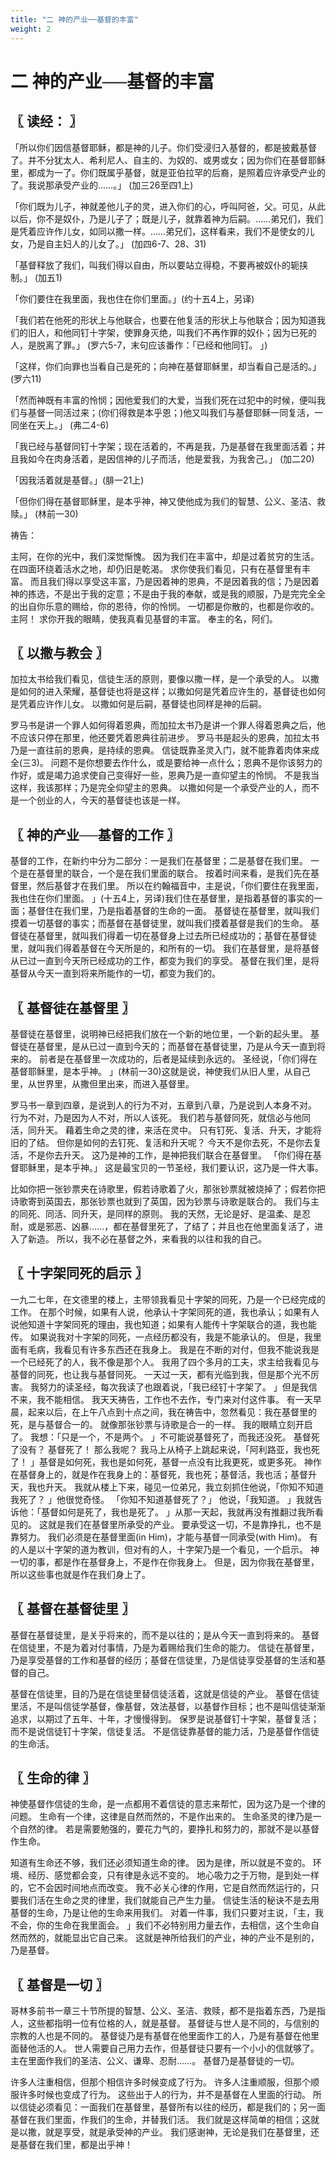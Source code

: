 ```yaml
---
title: "二 神的产业──基督的丰富"
weight: 2
---
```


# 二 神的产业──基督的丰富


## 〖 读经： 〗

「所以你们因信基督耶稣，都是神的儿子。你们受浸归入基督的，都是披戴基督了。并不分犹太人、希利尼人、自主的、为奴的、或男或女；因为你们在基督耶稣里，都成为一了。你们既属乎基督，就是亚伯拉罕的后裔，是照着应许承受产业的了。我说那承受产业的……。」
(加三26至四1上)

「你们既为儿子，神就差他儿子的灵，进入你们的心，呼叫阿爸，父。可见，从此以后，你不是奴仆，乃是儿子了；既是儿子，就靠着神为后嗣。……弟兄们，我们是凭着应许作儿女，如同以撒一样。……弟兄们，这样看来，我们不是使女的儿女，乃是自主妇人的儿女了。」
(加四6-7、28、31)

「基督释放了我们，叫我们得以自由，所以要站立得稳，不要再被奴仆的轭挟制。」
(加五1)

「你们要住在我里面，我也住在你们里面。」(约十五4上，另译)

「我们若在他死的形状上与他联合，也要在他复活的形状上与他联合；因为知道我们的旧人，和他同钉十字架，使罪身灭绝，叫我们不再作罪的奴仆；因为已死的人，是脱离了罪。」
(罗六5-7，末句应该番作：「已经和他同钉。
」)

「这样，你们向罪也当看自己是死的；向神在基督耶稣里，却当看自己是活的。」
(罗六11)

「然而神既有丰富的怜悯；因他爱我们的大爱，当我们死在过犯中的时候，便叫我们与基督一同活过来；(你们得救是本乎恩；)他又叫我们与基督耶稣一同复活，一同坐在天上。」
(弗二4-6)

「我已经与基督同钉十字架；现在活着的，不再是我，乃是基督在我里面活着；并且我如今在肉身活着，是因信神的儿子而活，他是爱我，为我舍己。」
(加二20)

「因我活着就是基督。」(腓一21上)

「但你们得在基督耶稣里，是本乎神，神又使他成为我们的智慧、公义、圣洁、救赎。」
(林前一30)

祷告：

主阿，在你的光中，我们深觉惭愧。
因为我们在丰富中，却是过着贫穷的生活。
在四面环绕着活水之地，却仍旧是乾渴。
求你使我们看见，只有在基督里有丰富。
而且我们得以享受这丰富，乃是因着神的恩典，不是因着我的信；乃是因着神的拣选，不是出于我的定意；不是由于我的奉献，或是我的顺服，乃是完完全全的出自你乐意的赐给，你的恩待，你的怜悯。
一切都是你散的，也都是你收的。
主阿！
求你开我的眼睛，使我真看见基督的丰富。
奉主的名，阿们。

## 〖 以撒与教会 〗

加拉太书给我们看见，信徒生活的原则，要像以撒一样，是一个承受的人。
以撒是如何的进入荣耀，基督徒也将是这样；以撒如何是凭着应许生的，基督徒也如何是凭着应许作儿女。
以撒如何是后嗣，基督徒也同样是神的后嗣。

罗马书是讲一个罪人如何得着恩典，而加拉太书乃是讲一个罪人得着恩典之后，他不应该只停在那里，他还要凭着恩典往前进步。
罗马书是起头的恩典，加拉太书乃是一直往前的恩典，是持续的恩典。
信徒既靠圣灵入门，就不能靠着肉体来成全(三3)。
问题不是你想要去作什么，或是要给神一点什么；恩典不是你该努力的作好，或是竭力追求使自己变得好一些，恩典乃是一直仰望主的怜悯。
不是我当这样，我该那样；乃是完全仰望主的恩典。
以撒如何是一个承受产业的人，而不是一个创业的人，今天的基督徒也该是一样。

## 〖 神的产业──基督的工作 〗

基督的工作，在新约中分为二部分：一是我们在基督里；二是基督在我们里。
一个是在基督里的联合，一个是在我们里面的联合。
按着时间来看，是我们先在基督里，然后基督才在我们里。
所以在约翰福音中，主是说，「你们要住在我里面，我也住在你们里面。
」(十五4上，另译)我们住在基督里，是指着基督的事实的一面；基督住在我们里，乃是指着基督的生命的一面。
基督徒在基督里，就叫我们摸着一切基督的事实；而基督在基督徒里，就叫我们摸着基督是我们的生命。
基督徒在基督里，就叫我们得着一切在基督身上过去所已经成功的；基督在基督徒里，就叫我们得着基督在今天所是的，和所有的一切。
我们在基督里，是将基督从已过一直到今天所已经成功的工作，都变为我们的享受。
基督在我们里，是将基督从今天一直到将来所能作的一切，都变为我们的。

## 〖 基督徒在基督里 〗

基督徒在基督里，说明神已经把我们放在一个新的地位里，一个新的起头里。
基督徒在基督里，是从已过一直到今天的；而基督在基督徒里，乃是从今天一直到将来的。
前者是在基督里一次成功的，后者是延续到永远的。
圣经说，「你们得在基督耶稣里，是本乎神。
」(林前一30)这就是说，神使我们从旧人里，从自己里，从世界里，从撒但里出来，而进入基督里。

罗马书一章到四章，是说到人的行为不对，五章到八章，乃是说到人本身不对。
行为不对，乃是因为人不对，所以人该死。
我们若与基督同死，就信必与他同活，同升天。
藉着生命之灵的律，来活在灵中。
只有钉死、复活、升天，才能将旧的了结。
但你是如何的去钉死、复活和升天呢？
今天不是你去死，不是你去复活，不是你去升天。
这乃是神的工作，是神把我们联合在基督里。
「你们得在基督耶稣里，是本乎神。」
这是最宝贝的一节圣经，我们要认识，这乃是一件大事。

比如你把一张钞票夹在诗歌里，假若诗歌着了火，那张钞票就被烧掉了；假若你把诗歌寄到英国去，那张钞票也就到了英国，因为钞票与诗歌是联合的。
我们与主的同死、同活、同升天，是同样的原则。
我的天然，无论是好、是温柔、是忍耐，或是邪恶、凶暴……，都在基督里死了，了结了；并且也在他里面复活了，进入了新造。
所以，我不必在基督之外，来看我的以往和我的自己。

## 〖 十字架同死的启示 〗

一九二七年，在文德里的楼上，主带领我看见十字架的同死，乃是一个已经完成的工作。
在那个时候，如果有人说，他承认十字架同死的道，我也承认；如果有人说他知道十字架同死的理由，我也知道；如果有人能传十字架联合的道，我也能传。
如果说我对十字架的同死，一点经历都没有，我是不能承认的。
但是，我里面有毛病，我看见有许多东西还在我身上。
我是在不断的对付，但我不能说我是一个已经死了的人，我不像是那个人。
我用了四个多月的工夫，求主给我看见与基督的同死，也让我与基督同死。
一天过一天，都有光临到我，但是那个光不厉害。
我努力的读圣经，每次我读了也跟着说，「我已经钉十字架了。
」但是我信不来，我不能相信。
我天天祷告，工作也不去作，专门来对付这件事。
有一天早晨，起来以后，在上午八点到十点之间，我在祷告中，忽然看见：我在基督里的死，是与基督合一的。
就像那张钞票与诗歌是合一的一样。
我的眼睛立刻开启了。
我想：「只是一个，不是两个。
」不可能说基督死了，而我还没死。
基督死了没有？
基督死了！
那么我呢？
我马上从椅子上跳起来说，「阿利路亚，我也死了！
」基督是如何死，我也是如何死，基督一点没有比我更死，或更多死。
神作在基督身上的，就是作在我身上的：基督死，我也死；基督活，我也活；基督升天，我也升天。
我就从楼上下来，碰见一位弟兄，我立刻抓住他说，「你知不知道我死了？
」他很觉奇怪。
「你知不知道基督死了？」
他说，「我知道。
」我就告诉他：「基督如何是死了，我也是死了。
」从那一天起，我就再没有推翻过我所看见的。
这就是我们在基督里所承受的产业。
要承受这一切，不是靠挣扎，也不是靠努力。
我们必须是在基督里面(in Him)，才能与基督一同承受(with Him)。
有的人是以十字架的道为教训，但对有的人，十字架乃是一个看见，一个启示。
神一切的事，都是作在基督身上，不是作在你我身上。
但是，因为你我在基督里，所以这些事也就是作在我们身上了。

## 〖 基督在基督徒里 〗

基督在基督徒里，是关乎将来的，而不是以往的；是从今天一直到将来的。
基督在信徒里，不是为着对付事情，乃是为着赐给我们生命的能力。
信徒在基督里，乃是享受基督的工作和基督的经历；基督在信徒里，乃是信徒享受基督的生活和基督的自己。

基督在信徒里，目的乃是在信徒里替信徒活着，这就是信徒的产业。
基督在信徒里活，不是叫信徒学基督，像基督，效法基督，以基督作目标；也不是叫信徒渐渐追求，以期过了五年、十年，才慢慢得到。
保罗是说基督钉十字架，基督复活；而不是说信徒钉十字架，信徒复活。
不是信徒靠基督的能力活，乃是基督作信徒的生命活。

## 〖 生命的律 〗

神使基督作信徒的生命，是一点都用不着信徒的意志来帮忙，因为这乃是一个律的问题。
生命有一个律，这律是自然而然的，不是作出来的。
生命圣灵的律乃是一个自然的律。
若是需要勉强的，要花力气的，要挣扎和努力的，那就不是以基督作生命。

知道有生命还不够，我们还必须知道生命的律。
因为是律，所以就是不变的。
环境、经历、感觉都会变，只有律是永远不变的。
地心吸力之于万物，是到处一样的，它不会因时间地点而改变。
我不必关心律的作用，它是自然而然运行的，只要我们活在生命之灵的律里，我们就能自己产生力量。
信徒生活的秘诀不是去用基督的生命，乃是让他的生命来用我们。
对着一件事，我们只要对主说，「主，我不会，你的生命在我里面会。
」我们不必特别用力量去作，去相信，这个生命自然而然的，就能显出它自己来。
这就是神所给我们的产业，神的产业不是别的，乃是基督。

## 〖 基督是一切 〗

哥林多前书一章三十节所提的智慧、公义、圣洁、救赎，都不是指着东西，乃是指人，这些都指明一位有位格的人，就是基督。
基督徒与世人是不同的，与信别的宗教的人也是不同的。
基督徒乃是有基督在他里面作工的人，乃是有基督在他里面替他活的人。
世人需要自己用力去作，但基督徒只要有一个小小的信就够了。
主在里面作我们的圣洁、公义、谦卑、忍耐……。
基督乃是基督徒的一切。

许多人注重相信，但那个相信许多时候变成了行为。
许多人注重顺服，但那个顺服许多时候也变成了行为。
这些出于人的行为，并不是基督在人里面的行动。
所以信徒必须看见：一面我们在基督里，基督所有以往的经历，都是我们的；另一面基督在我们里面，作我们的生命，并替我们活。
我们就是这样简单的相信；这就是以撒，就是享受，就是承受神的产业。
我们感谢神，无论是我们在基督里，还是基督在我们里，都是出乎神！
